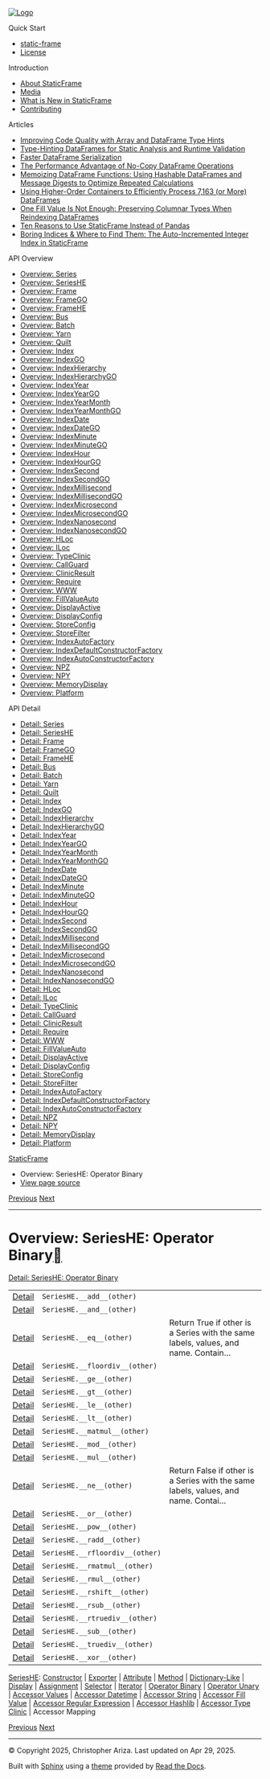 [![Logo](../_static/sf-logo-web_icon-small.png)](../index.html)

Quick Start

* [static-frame](../readme.html)
* [License](../license.html)

Introduction

* [About StaticFrame](../intro.html)
* [Media](../intro.html#media)
* [What is New in StaticFrame](../new.html)
* [Contributing](../contributing.html)

Articles

* [Improving Code Quality with Array and DataFrame Type Hints](../articles/guard.html)
* [Type-Hinting DataFrames for Static Analysis and Runtime Validation](../articles/ftyping.html)
* [Faster DataFrame Serialization](../articles/serialize.html)
* [The Performance Advantage of No-Copy DataFrame Operations](../articles/no_copy.html)
* [Memoizing DataFrame Functions: Using Hashable DataFrames and Message Digests to Optimize Repeated Calculations](../articles/hash.html)
* [Using Higher-Order Containers to Efficiently Process 7,163 (or More) DataFrames](../articles/uhoc.html)
* [One Fill Value Is Not Enough: Preserving Columnar Types When Reindexing DataFrames](../articles/fill_value.html)
* [Ten Reasons to Use StaticFrame Instead of Pandas](../articles/upgrade.html)
* [Boring Indices & Where to Find Them: The Auto-Incremented Integer Index in StaticFrame](../articles/aiii.html)

API Overview

* [Overview: Series](series.html)
* [Overview: SeriesHE](series_he.html)
* [Overview: Frame](frame.html)
* [Overview: FrameGO](frame_go.html)
* [Overview: FrameHE](frame_he.html)
* [Overview: Bus](bus.html)
* [Overview: Batch](batch.html)
* [Overview: Yarn](yarn.html)
* [Overview: Quilt](quilt.html)
* [Overview: Index](index.html)
* [Overview: IndexGO](index_go.html)
* [Overview: IndexHierarchy](index_hierarchy.html)
* [Overview: IndexHierarchyGO](index_hierarchy_go.html)
* [Overview: IndexYear](index_year.html)
* [Overview: IndexYearGO](index_year_go.html)
* [Overview: IndexYearMonth](index_year_month.html)
* [Overview: IndexYearMonthGO](index_year_month_go.html)
* [Overview: IndexDate](index_date.html)
* [Overview: IndexDateGO](index_date_go.html)
* [Overview: IndexMinute](index_minute.html)
* [Overview: IndexMinuteGO](index_minute_go.html)
* [Overview: IndexHour](index_hour.html)
* [Overview: IndexHourGO](index_hour_go.html)
* [Overview: IndexSecond](index_second.html)
* [Overview: IndexSecondGO](index_second_go.html)
* [Overview: IndexMillisecond](index_millisecond.html)
* [Overview: IndexMillisecondGO](index_millisecond_go.html)
* [Overview: IndexMicrosecond](index_microsecond.html)
* [Overview: IndexMicrosecondGO](index_microsecond_go.html)
* [Overview: IndexNanosecond](index_nanosecond.html)
* [Overview: IndexNanosecondGO](index_nanosecond_go.html)
* [Overview: HLoc](hloc.html)
* [Overview: ILoc](iloc.html)
* [Overview: TypeClinic](type_clinic.html)
* [Overview: CallGuard](call_guard.html)
* [Overview: ClinicResult](clinic_result.html)
* [Overview: Require](require.html)
* [Overview: WWW](www.html)
* [Overview: FillValueAuto](fill_value_auto.html)
* [Overview: DisplayActive](display_active.html)
* [Overview: DisplayConfig](display_config.html)
* [Overview: StoreConfig](store_config.html)
* [Overview: StoreFilter](store_filter.html)
* [Overview: IndexAutoFactory](index_auto_factory.html)
* [Overview: IndexDefaultConstructorFactory](index_default_constructor_factory.html)
* [Overview: IndexAutoConstructorFactory](index_auto_constructor_factory.html)
* [Overview: NPZ](npz.html)
* [Overview: NPY](npy.html)
* [Overview: MemoryDisplay](memory_display.html)
* [Overview: Platform](platform.html)

API Detail

* [Detail: Series](../api_detail/series.html)
* [Detail: SeriesHE](../api_detail/series_he.html)
* [Detail: Frame](../api_detail/frame.html)
* [Detail: FrameGO](../api_detail/frame_go.html)
* [Detail: FrameHE](../api_detail/frame_he.html)
* [Detail: Bus](../api_detail/bus.html)
* [Detail: Batch](../api_detail/batch.html)
* [Detail: Yarn](../api_detail/yarn.html)
* [Detail: Quilt](../api_detail/quilt.html)
* [Detail: Index](../api_detail/index.html)
* [Detail: IndexGO](../api_detail/index_go.html)
* [Detail: IndexHierarchy](../api_detail/index_hierarchy.html)
* [Detail: IndexHierarchyGO](../api_detail/index_hierarchy_go.html)
* [Detail: IndexYear](../api_detail/index_year.html)
* [Detail: IndexYearGO](../api_detail/index_year_go.html)
* [Detail: IndexYearMonth](../api_detail/index_year_month.html)
* [Detail: IndexYearMonthGO](../api_detail/index_year_month_go.html)
* [Detail: IndexDate](../api_detail/index_date.html)
* [Detail: IndexDateGO](../api_detail/index_date_go.html)
* [Detail: IndexMinute](../api_detail/index_minute.html)
* [Detail: IndexMinuteGO](../api_detail/index_minute_go.html)
* [Detail: IndexHour](../api_detail/index_hour.html)
* [Detail: IndexHourGO](../api_detail/index_hour_go.html)
* [Detail: IndexSecond](../api_detail/index_second.html)
* [Detail: IndexSecondGO](../api_detail/index_second_go.html)
* [Detail: IndexMillisecond](../api_detail/index_millisecond.html)
* [Detail: IndexMillisecondGO](../api_detail/index_millisecond_go.html)
* [Detail: IndexMicrosecond](../api_detail/index_microsecond.html)
* [Detail: IndexMicrosecondGO](../api_detail/index_microsecond_go.html)
* [Detail: IndexNanosecond](../api_detail/index_nanosecond.html)
* [Detail: IndexNanosecondGO](../api_detail/index_nanosecond_go.html)
* [Detail: HLoc](../api_detail/hloc.html)
* [Detail: ILoc](../api_detail/iloc.html)
* [Detail: TypeClinic](../api_detail/type_clinic.html)
* [Detail: CallGuard](../api_detail/call_guard.html)
* [Detail: ClinicResult](../api_detail/clinic_result.html)
* [Detail: Require](../api_detail/require.html)
* [Detail: WWW](../api_detail/www.html)
* [Detail: FillValueAuto](../api_detail/fill_value_auto.html)
* [Detail: DisplayActive](../api_detail/display_active.html)
* [Detail: DisplayConfig](../api_detail/display_config.html)
* [Detail: StoreConfig](../api_detail/store_config.html)
* [Detail: StoreFilter](../api_detail/store_filter.html)
* [Detail: IndexAutoFactory](../api_detail/index_auto_factory.html)
* [Detail: IndexDefaultConstructorFactory](../api_detail/index_default_constructor_factory.html)
* [Detail: IndexAutoConstructorFactory](../api_detail/index_auto_constructor_factory.html)
* [Detail: NPZ](../api_detail/npz.html)
* [Detail: NPY](../api_detail/npy.html)
* [Detail: MemoryDisplay](../api_detail/memory_display.html)
* [Detail: Platform](../api_detail/platform.html)

[StaticFrame](../index.html)

* Overview: SeriesHE: Operator Binary
* [View page source](../_sources/api_overview/series_he-operator_binary.rst.txt)

[Previous](series_he-iterator.html "Overview: SeriesHE: Iterator")
[Next](series_he-operator_unary.html "Overview: SeriesHE: Operator Unary")

---

# Overview: SeriesHE: Operator Binary[](#overview-serieshe-operator-binary "Link to this heading")

[Detail: SeriesHE: Operator Binary](../api_detail/series_he-operator_binary.html#api-detail-serieshe-operator-binary)

|  |  |  |
| --- | --- | --- |
| [Detail](../api_detail/series_he-operator_binary.html#api-sig-serieshe-add) | `SeriesHE.__add__(other)` |  |
| [Detail](../api_detail/series_he-operator_binary.html#api-sig-serieshe-and) | `SeriesHE.__and__(other)` |  |
| [Detail](../api_detail/series_he-operator_binary.html#api-sig-serieshe-eq) | `SeriesHE.__eq__(other)` | Return True if other is a Series with the same labels, values, and name. Contain… |
| [Detail](../api_detail/series_he-operator_binary.html#api-sig-serieshe-floordiv) | `SeriesHE.__floordiv__(other)` |  |
| [Detail](../api_detail/series_he-operator_binary.html#api-sig-serieshe-ge) | `SeriesHE.__ge__(other)` |  |
| [Detail](../api_detail/series_he-operator_binary.html#api-sig-serieshe-gt) | `SeriesHE.__gt__(other)` |  |
| [Detail](../api_detail/series_he-operator_binary.html#api-sig-serieshe-le) | `SeriesHE.__le__(other)` |  |
| [Detail](../api_detail/series_he-operator_binary.html#api-sig-serieshe-lt) | `SeriesHE.__lt__(other)` |  |
| [Detail](../api_detail/series_he-operator_binary.html#api-sig-serieshe-matmul) | `SeriesHE.__matmul__(other)` |  |
| [Detail](../api_detail/series_he-operator_binary.html#api-sig-serieshe-mod) | `SeriesHE.__mod__(other)` |  |
| [Detail](../api_detail/series_he-operator_binary.html#api-sig-serieshe-mul) | `SeriesHE.__mul__(other)` |  |
| [Detail](../api_detail/series_he-operator_binary.html#api-sig-serieshe-ne) | `SeriesHE.__ne__(other)` | Return False if other is a Series with the same labels, values, and name. Contai… |
| [Detail](../api_detail/series_he-operator_binary.html#api-sig-serieshe-or) | `SeriesHE.__or__(other)` |  |
| [Detail](../api_detail/series_he-operator_binary.html#api-sig-serieshe-pow) | `SeriesHE.__pow__(other)` |  |
| [Detail](../api_detail/series_he-operator_binary.html#api-sig-serieshe-radd) | `SeriesHE.__radd__(other)` |  |
| [Detail](../api_detail/series_he-operator_binary.html#api-sig-serieshe-rfloordiv) | `SeriesHE.__rfloordiv__(other)` |  |
| [Detail](../api_detail/series_he-operator_binary.html#api-sig-serieshe-rmatmul) | `SeriesHE.__rmatmul__(other)` |  |
| [Detail](../api_detail/series_he-operator_binary.html#api-sig-serieshe-rmul) | `SeriesHE.__rmul__(other)` |  |
| [Detail](../api_detail/series_he-operator_binary.html#api-sig-serieshe-rshift) | `SeriesHE.__rshift__(other)` |  |
| [Detail](../api_detail/series_he-operator_binary.html#api-sig-serieshe-rsub) | `SeriesHE.__rsub__(other)` |  |
| [Detail](../api_detail/series_he-operator_binary.html#api-sig-serieshe-rtruediv) | `SeriesHE.__rtruediv__(other)` |  |
| [Detail](../api_detail/series_he-operator_binary.html#api-sig-serieshe-sub) | `SeriesHE.__sub__(other)` |  |
| [Detail](../api_detail/series_he-operator_binary.html#api-sig-serieshe-truediv) | `SeriesHE.__truediv__(other)` |  |
| [Detail](../api_detail/series_he-operator_binary.html#api-sig-serieshe-xor) | `SeriesHE.__xor__(other)` |  |

[SeriesHE](series_he.html#api-overview-serieshe): [Constructor](series_he-constructor.html#api-overview-serieshe-constructor) | [Exporter](series_he-exporter.html#api-overview-serieshe-exporter) | [Attribute](series_he-attribute.html#api-overview-serieshe-attribute) | [Method](series_he-method.html#api-overview-serieshe-method) | [Dictionary-Like](series_he-dictionary_like.html#api-overview-serieshe-dictionary-like) | [Display](series_he-display.html#api-overview-serieshe-display) | [Assignment](series_he-assignment.html#api-overview-serieshe-assignment) | [Selector](series_he-selector.html#api-overview-serieshe-selector) | [Iterator](series_he-iterator.html#api-overview-serieshe-iterator) | [Operator Binary](#api-overview-serieshe-operator-binary) | [Operator Unary](series_he-operator_unary.html#api-overview-serieshe-operator-unary) | [Accessor Values](series_he-accessor_values.html#api-overview-serieshe-accessor-values) | [Accessor Datetime](series_he-accessor_datetime.html#api-overview-serieshe-accessor-datetime) | [Accessor String](series_he-accessor_string.html#api-overview-serieshe-accessor-string) | [Accessor Fill Value](series_he-accessor_fill_value.html#api-overview-serieshe-accessor-fill-value) | [Accessor Regular Expression](series_he-accessor_regular_expression.html#api-overview-serieshe-accessor-regular-expression) | [Accessor Hashlib](series_he-accessor_hashlib.html#api-overview-serieshe-accessor-hashlib) | [Accessor Type Clinic](series_he-accessor_type_clinic.html#api-overview-serieshe-accessor-type-clinic) | Accessor Mapping

[Previous](series_he-iterator.html "Overview: SeriesHE: Iterator")
[Next](series_he-operator_unary.html "Overview: SeriesHE: Operator Unary")

---

© Copyright 2025, Christopher Ariza.
Last updated on Apr 29, 2025.

Built with [Sphinx](https://www.sphinx-doc.org/) using a
[theme](https://github.com/readthedocs/sphinx_rtd_theme)
provided by [Read the Docs](https://readthedocs.org).